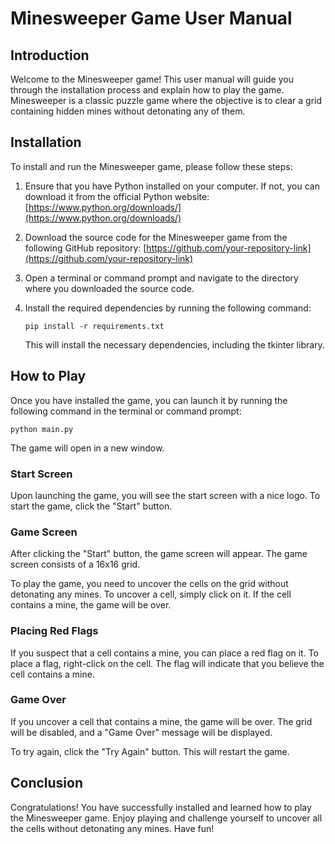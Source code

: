 # Minesweeper Game User Manual

## Introduction

Welcome to the Minesweeper game! This user manual will guide you through the installation process and explain how to play the game. Minesweeper is a classic puzzle game where the objective is to clear a grid containing hidden mines without detonating any of them.

## Installation

To install and run the Minesweeper game, please follow these steps:

1. Ensure that you have Python installed on your computer. If not, you can download it from the official Python website: [https://www.python.org/downloads/](https://www.python.org/downloads/)

2. Download the source code for the Minesweeper game from the following GitHub repository: [https://github.com/your-repository-link](https://github.com/your-repository-link)

3. Open a terminal or command prompt and navigate to the directory where you downloaded the source code.

4. Install the required dependencies by running the following command:

   ```
   pip install -r requirements.txt
   ```

   This will install the necessary dependencies, including the tkinter library.

## How to Play

Once you have installed the game, you can launch it by running the following command in the terminal or command prompt:

```
python main.py
```

The game will open in a new window.

### Start Screen

Upon launching the game, you will see the start screen with a nice logo. To start the game, click the "Start" button.

### Game Screen

After clicking the "Start" button, the game screen will appear. The game screen consists of a 16x16 grid.

To play the game, you need to uncover the cells on the grid without detonating any mines. To uncover a cell, simply click on it. If the cell contains a mine, the game will be over.

### Placing Red Flags

If you suspect that a cell contains a mine, you can place a red flag on it. To place a flag, right-click on the cell. The flag will indicate that you believe the cell contains a mine.

### Game Over

If you uncover a cell that contains a mine, the game will be over. The grid will be disabled, and a "Game Over" message will be displayed.

To try again, click the "Try Again" button. This will restart the game.

## Conclusion

Congratulations! You have successfully installed and learned how to play the Minesweeper game. Enjoy playing and challenge yourself to uncover all the cells without detonating any mines. Have fun!